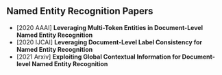 ## Named Entity Recognition Papers
- [2020 AAAI] **Leveraging Multi-Token Entities in Document-Level Named Entity Recognition**
- [2020 IJCAI] **Leveraging Document-Level Label Consistency for Named Entity Recognition**
- [2021 Arxiv] **Exploiting Global Contextual Information for Document-level Named Entity Recognition**
